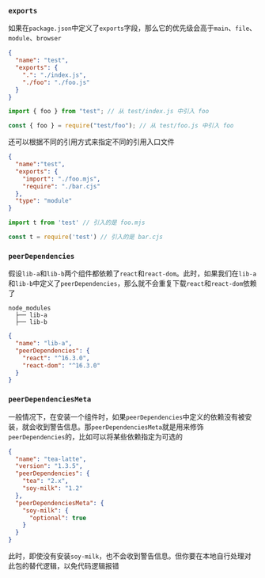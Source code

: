 ### `exports`

如果在`package.json`中定义了`exports`字段，那么它的优先级会高于`main`、`file`、`module`、`browser`

```json
{
  "name": "test",
  "exports": {
    ".": "./index.js",
    "./foo": "./foo.js"
  }
}
```

```js
import { foo } from "test"; // 从 test/index.js 中引入 foo
```

```js
const { foo } = require("test/foo"); // 从 test/foo.js 中引入 foo
```

还可以根据不同的引用方式来指定不同的引用入口文件

```json
{ 
  "name":"test",
  "exports": {
    "import": "./foo.mjs",
    "require": "./bar.cjs"
  },
  "type": "module"
}
```

```js
import t from 'test' // 引入的是 foo.mjs
```

```js
const t = require('test') // 引入的是 bar.cjs
```

### `peerDependencies`

假设`lib-a`和`lib-b`两个组件都依赖了`react`和`react-dom`。此时，如果我们在`lib-a`和`lib-b`中定义了`peerDependencies`，那么就不会重复下载`react`和`react-dom`依赖了

```
node_modules
  ├── lib-a
  ├── lib-b
```

```json
{
  "name": "lib-a",
  "peerDependencies": {
    "react": "^16.3.0",
    "react-dom": "^16.3.0"
  }
}
```

### `peerDependenciesMeta`

一般情况下，在安装一个组件时，如果`peerDependencies`中定义的依赖没有被安装，就会收到警告信息。那`peerDependenciesMeta`就是用来修饰`peerDependencies`的，比如可以将某些依赖指定为可选的

```json
{
  "name": "tea-latte",
  "version": "1.3.5",
  "peerDependencies": {
    "tea": "2.x",
    "soy-milk": "1.2"
  },
  "peerDependenciesMeta": {
    "soy-milk": {
      "optional": true
    }
  }
}
```

此时，即使没有安装`soy-milk`，也不会收到警告信息。但你要在本地自行处理对此包的替代逻辑，以免代码逻辑报错